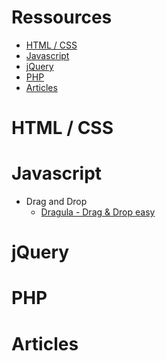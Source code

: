 # Ressources

* [HTML / CSS](#htmlcss)
* [Javascript](#javascript)
* [jQuery](#jquery)
* [PHP](#php)
* [Articles](#articles)


HTML / CSS
==========

Javascript
==========
* Drag and Drop
  * [Dragula - Drag & Drop easy](http://bevacqua.github.io/dragula/)


jQuery
======

PHP
===

Articles
========

